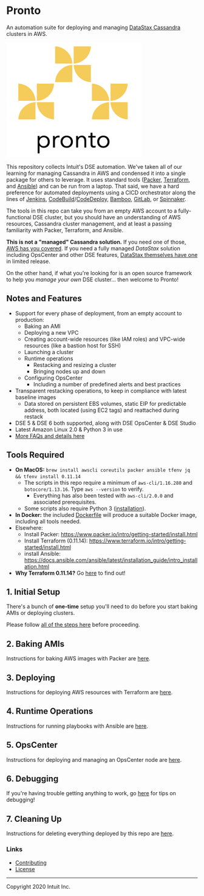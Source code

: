 # Pronto

An automation suite for deploying and managing [DataStax Cassandra](https://docs.datastax.com/en/landing_page/doc/landing_page/current.html)
clusters in AWS.

[![pronto](./docs/images/pronto-logo.png)](https://github.intuit.com/pages/open-source/logo-generator/)

This repository collects Intuit's DSE automation.  We've taken all of our learning for managing Cassandra in AWS and
condensed it into a single package for others to leverage.  It uses standard tools
([Packer](https://packer.io/docs/index.html), [Terraform](https://www.terraform.io/docs/index.html), and
[Ansible](https://docs.ansible.com/ansible/latest/index.html)) and can be run from a laptop.  That said, we have a hard
preference for automated deployments using a CICD orchestrator along the lines of [Jenkins](https://jenkins.io/),
[CodeBuild](https://aws.amazon.com/codebuild/)/[CodeDeploy](https://aws.amazon.com/codedeploy/),
[Bamboo](https://www.atlassian.com/software/bamboo), [GitLab](https://about.gitlab.com/), or [Spinnaker](https://www.spinnaker.io/).

The tools in this repo can take you from an empty AWS account to a fully-functional DSE cluster, but you should have an
understanding of AWS resources, Cassandra cluster management, and at least a passing familiarity with Packer, Terraform,
and Ansible.

**This is not a "managed" Cassandra solution.**  If you need one of those, [AWS has you covered](https://aws.amazon.com/mcs/).
If you need a fully managed _DataStax_ solution including OpsCenter and other DSE features,
[DataStax themselves have one](https://www.datastax.com/services/datastax-managed-services) in limited release.

On the other hand, if what you're looking for is an open source framework to help you _manage your own_ DSE cluster...
then welcome to Pronto!

## Notes and Features

* Support for every phase of deployment, from an empty account to production:
  * Baking an AMI
  * Deploying a new VPC
  * Creating account-wide resources (like IAM roles) and VPC-wide resources (like a bastion host for SSH)
  * Launching a cluster
  * Runtime operations
    * Restacking and resizing a cluster
    * Bringing nodes up and down
  * Configuring OpsCenter
    * Including a number of predefined alerts and best practices
* Transparent restacking operations, to keep in compliance with latest baseline images
  * Data stored on persistent EBS volumes, static EIP for predictable address, both located (using EC2 tags) and reattached
    during restack
* DSE 5 & DSE 6 both supported, along with DSE OpsCenter & DSE Studio
* Latest Amazon Linux 2.0 & Python 3 in use
* [More FAQs and details here](docs/MORE_DETAILS.md)

## Tools Required

* **On MacOS:** `brew install awscli coreutils packer ansible tfenv jq && tfenv install 0.11.14`
  * The scripts in this repo require a minimum of `aws-cli/1.16.280` and `botocore/1.13.16`.  Type `aws --version` to verify.
    * Everything has also been tested with `aws-cli/2.0.0` and associated prerequisites.
  * Some scripts also require Python 3 ([installation](https://docs.python-guide.org/starting/install3/osx/)).
* **In Docker:** the included [Dockerfile](./Dockerfile) will produce a suitable Docker image, including all tools needed.
* Elsewhere:
  * Install Packer: https://www.packer.io/intro/getting-started/install.html
  * Install Terraform (0.11.14): https://www.terraform.io/intro/getting-started/install.html
  * install Ansible: https://docs.ansible.com/ansible/latest/installation_guide/intro_installation.html
* **Why Terraform 0.11.14?** Go [here](docs/MORE_DETAILS.md) to find out!

## 1. Initial Setup

There's a bunch of **one-time** setup you'll need to do before you start baking AMIs or deploying clusters.

Please follow [all of the steps here](docs/1.INITIAL_SETUP.md) before proceeding.

## 2. Baking AMIs

Instructions for baking AWS images with Packer are [here](docs/2.PACKER.md).

## 3. Deploying

Instructions for deploying AWS resources with Terraform are [here](docs/3.TERRAFORM.md).

## 4. Runtime Operations

Instructions for running playbooks with Ansible are [here](docs/4.ANSIBLE.md).

## 5. OpsCenter

Instructions for deploying and managing an OpsCenter node are [here](docs/OPSCENTER.md).

## 6. Debugging

If you're having trouble getting anything to work, go [here](docs/MORE_DETAILS.md) for tips on debugging!

## 7. Cleaning Up

Instructions for deleting everything deployed by this repo are [here](docs/CLEANUP.md).

### Links

* [Contributing](.github/CONTRIBUTING.md)
* [License](LICENSE)

---
Copyright 2020 Intuit Inc.